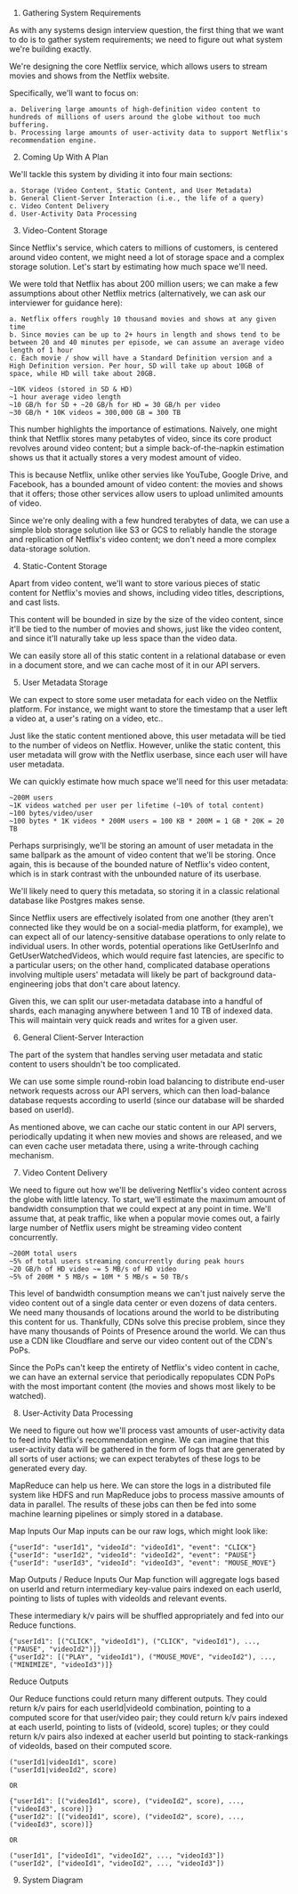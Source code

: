 1. Gathering System Requirements

As with any systems design interview question, the first thing that we want to do is to gather system requirements; we need to figure out what system we're building exactly.

We're designing the core Netflix service, which allows users to stream movies and shows from the Netflix website.

Specifically, we'll want to focus on:

    a. Delivering large amounts of high-definition video content to hundreds of millions of users around the globe without too much buffering.
    b. Processing large amounts of user-activity data to support Netflix's recommendation engine.

2. Coming Up With A Plan

We'll tackle this system by dividing it into four main sections:

    a. Storage (Video Content, Static Content, and User Metadata)
    b. General Client-Server Interaction (i.e., the life of a query)
    c. Video Content Delivery
    d. User-Activity Data Processing

3. Video-Content Storage

Since Netflix's service, which caters to millions of customers, is centered around video content, we might need a lot of storage space and a complex storage solution. Let's start by estimating how much space we'll need.

We were told that Netflix has about 200 million users; we can make a few assumptions about other Netflix metrics (alternatively, we can ask our interviewer for guidance here):

    a. Netflix offers roughly 10 thousand movies and shows at any given time
    b. Since movies can be up to 2+ hours in length and shows tend to be between 20 and 40 minutes per episode, we can assume an average video length of 1 hour
    c. Each movie / show will have a Standard Definition version and a High Definition version. Per hour, SD will take up about 10GB of space, while HD will take about 20GB.

    ~10K videos (stored in SD & HD)
    ~1 hour average video length
    ~10 GB/h for SD + ~20 GB/h for HD = 30 GB/h per video
    ~30 GB/h * 10K videos = 300,000 GB = 300 TB

This number highlights the importance of estimations. Naively, one might think that Netflix stores many petabytes of video, since its core product revolves around video content; but a simple back-of-the-napkin estimation shows us that it actually stores a very modest amount of video.

This is because Netflix, unlike other servies like YouTube, Google Drive, and Facebook, has a bounded amount of video content: the movies and shows that it offers; those other services allow users to upload unlimited amounts of video.

Since we're only dealing with a few hundred terabytes of data, we can use a simple blob storage solution like S3 or GCS to reliably handle the storage and replication of Netflix's video content; we don't need a more complex data-storage solution.

4. Static-Content Storage

Apart from video content, we'll want to store various pieces of static content for Netflix's movies and shows, including video titles, descriptions, and cast lists.

This content will be bounded in size by the size of the video content, since it'll be tied to the number of movies and shows, just like the video content, and since it'll naturally take up less space than the video data.

We can easily store all of this static content in a relational database or even in a document store, and we can cache most of it in our API servers.

5. User Metadata Storage

We can expect to store some user metadata for each video on the Netflix platform. For instance, we might want to store the timestamp that a user left a video at, a user's rating on a video, etc..

Just like the static content mentioned above, this user metadata will be tied to the number of videos on Netflix. However, unlike the static content, this user metadata will grow with the Netflix userbase, since each user will have user metadata.

We can quickly estimate how much space we'll need for this user metadata:

    ~200M users
    ~1K videos watched per user per lifetime (~10% of total content)
    ~100 bytes/video/user
    ~100 bytes * 1K videos * 200M users = 100 KB * 200M = 1 GB * 20K = 20 TB

Perhaps surprisingly, we'll be storing an amount of user metadata in the same ballpark as the amount of video content that we'll be storing. Once again, this is because of the bounded nature of Netflix's video content, which is in stark contrast with the unbounded nature of its userbase.

We'll likely need to query this metadata, so storing it in a classic relational database like Postgres makes sense.

Since Netflix users are effectively isolated from one another (they aren't connected like they would be on a social-media platform, for example), we can expect all of our latency-sensitive database operations to only relate to individual users. In other words, potential operations like GetUserInfo and GetUserWatchedVideos, which would require fast latencies, are specific to a particular users; on the other hand, complicated database operations involving multiple users' metadata will likely be part of background data-engineering jobs that don't care about latency.

Given this, we can split our user-metadata database into a handful of shards, each managing anywhere between 1 and 10 TB of indexed data. This will maintain very quick reads and writes for a given user.

6. General Client-Server Interaction

The part of the system that handles serving user metadata and static content to users shouldn't be too complicated.

We can use some simple round-robin load balancing to distribute end-user network requests across our API servers, which can then load-balance database requests according to userId (since our database will be sharded based on userId).

As mentioned above, we can cache our static content in our API servers, periodically updating it when new movies and shows are released, and we can even cache user metadata there, using a write-through caching mechanism.

7. Video Content Delivery

We need to figure out how we'll be delivering Netflix's video content across the globe with little latency. To start, we'll estimate the maximum amount of bandwidth consumption that we could expect at any point in time. We'll assume that, at peak traffic, like when a popular movie comes out, a fairly large number of Netflix users might be streaming video content concurrently.

    ~200M total users
    ~5% of total users streaming concurrently during peak hours
    ~20 GB/h of HD video ~= 5 MB/s of HD video
    ~5% of 200M * 5 MB/s = 10M * 5 MB/s = 50 TB/s 

This level of bandwidth consumption means we can't just naively serve the video content out of a single data center or even dozens of data centers. We need many thousands of locations around the world to be distributing this content for us. Thankfully, CDNs solve this precise problem, since they have many thousands of Points of Presence around the world. We can thus use a CDN like Cloudflare and serve our video content out of the CDN's PoPs.

Since the PoPs can't keep the entirety of Netflix's video content in cache, we can have an external service that periodically repopulates CDN PoPs with the most important content (the movies and shows most likely to be watched).

8. User-Activity Data Processing

We need to figure out how we'll process vast amounts of user-activity data to feed into Netflix's recommendation engine. We can imagine that this user-activity data will be gathered in the form of logs that are generated by all sorts of user actions; we can expect terabytes of these logs to be generated every day.

MapReduce can help us here. We can store the logs in a distributed file system like HDFS and run MapReduce jobs to process massive amounts of data in parallel. The results of these jobs can then be fed into some machine learning pipelines or simply stored in a database.

Map Inputs
Our Map inputs can be our raw logs, which might look like:

    {"userId": "userId1", "videoId": "videoId1", "event": "CLICK"}
    {"userId": "userId2", "videoId": "videoId2", "event": "PAUSE"}
    {"userId": "userId3", "videoId": "videoId3", "event": "MOUSE_MOVE"}

Map Outputs / Reduce Inputs
Our Map function will aggregate logs based on userId and return intermediary key-value pairs indexed on each userId, pointing to lists of tuples with videoIds and relevant events.

These intermediary k/v pairs will be shuffled appropriately and fed into our Reduce functions.

    {"userId1": [("CLICK", "videoId1"), ("CLICK", "videoId1"), ..., ("PAUSE", "videoId2")]}
    {"userId2": [("PLAY", "videoId1"), ("MOUSE_MOVE", "videoId2"), ..., ("MINIMIZE", "videoId3")]}

Reduce Outputs

Our Reduce functions could return many different outputs. They could return k/v pairs for each userId|videoId combination, pointing to a computed score for that user/video pair; they could return k/v pairs indexed at each userId, pointing to lists of (videoId, score) tuples; or they could return k/v pairs also indexed at eacher userId but pointing to stack-rankings of videoIds, based on their computed score.

    ("userId1|videoId1", score)
    ("userId1|videoId2", score)

    OR

    {"userId1": [("videoId1", score), ("videoId2", score), ..., ("videoId3", score)]}
    {"userId2": [("videoId1", score), ("videoId2", score), ..., ("videoId3", score)]}  

    OR

    ("userId1", ["videoId1", "videoId2", ..., "videoId3"])
    ("userId2", ["videoId1", "videoId2", ..., "videoId3"])

9. System Diagram

